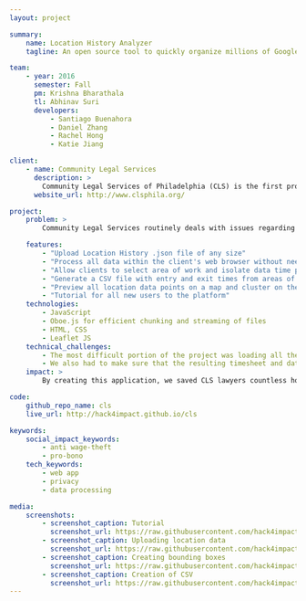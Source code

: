 ```yaml
---
layout: project

summary:
    name: Location History Analyzer
    tagline: An open source tool to quickly organize millions of Google location history points by bounding box into a single spreadsheet with weekly summaries.

team:
    - year: 2016
      semester: Fall
      pm: Krishna Bharathala
      tl: Abhinav Suri
      developers:
          - Santiago Buenahora
          - Daniel Zhang
          - Rachel Hong
          - Katie Jiang

client:
    - name: Community Legal Services
      description: >
        Community Legal Services of Philadelphia (CLS) is the first pro-bono legal clinic in the greater Philadelphia area, serving thousands of individuals since its inception.
      website_url: http://www.clsphila.org/

project:
    problem: >
        Community Legal Services routinely deals with issues regarding wage theft from employers. In most cases, employers withhold payment for overtime hours and, as a result, employees must sue for their rightful wages. To prepare for these cases, CLS goes through an extensive interview process with employees to construct a detailed sequence of events regarding their whereabouts for the times in question. However, this process is very time and cost intensive. However, for employees who have android smartphones with location history tracking enabled, this process can be streamlined by analyzing their entire location history data. That is where we stepped in. We created a way to analyze years of location history for relevant data all without uploading data to a server, guaranteeing data security and privacy.

    features:
        - "Upload Location History .json file of any size"
        - "Process all data within the client's web browser without need for external servers"
        - "Allow clients to select area of work and isolate data time points within those areas"
        - "Generate a CSV file with entry and exit times from areas of work"
        - "Preview all location data points on a map and cluster on the client end to enable seamless viewing"
        - "Tutorial for all new users to the platform"
    technologies:
        - JavaScript
        - Oboe.js for efficient chunking and streaming of files
        - HTML, CSS
        - Leaflet JS
    technical_challenges:
        - The most difficult portion of the project was loading all the data points into memory considering that some location history files contain upwards of 500 MB of data. We had to figure out a way to chunk and stream the file efficiently while making sure to display all points on the frontend and void crashing the user's browser.
        - We also had to make sure that the resulting timesheet and data points were output in a format easily usable by CLS lawyers. This final step was among the more difficult tasks as we had to make sure that the CSV output file could be submitted for court evidence.
    impact: >
        By creating this application, we saved CLS lawyers countless hours in interviewing victims of wage theft. Additionally, this product allowed cases to proceed to legal proceedings with an objective source of legal evidence for many clients. CLS is releasing this product to other pro-bono legal clinics in order to help them with the process of combating wage theft across the nation.

code:
    github_repo_name: cls
    live_url: http://hack4impact.github.io/cls

keywords:
    social_impact_keywords:
        - anti wage-theft
        - pro-bono
    tech_keywords:
        - web app
        - privacy
        - data processing

media:
    screenshots:
        - screenshot_caption: Tutorial
          screenshot_url: https://raw.githubusercontent.com/hack4impact/cls/master/media/tutorial.gif
        - screenshot_caption: Uploading location data
          screenshot_url: https://raw.githubusercontent.com/hack4impact/cls/master/media/upload.gif
        - screenshot_caption: Creating bounding boxes
          screenshot_url: https://raw.githubusercontent.com/hack4impact/cls/master/media/bounding_box.gif
        - screenshot_caption: Creation of CSV
          screenshot_url: https://raw.githubusercontent.com/hack4impact/cls/master/media/submit_csv.gif
---
```


